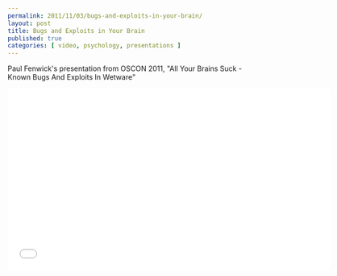 ```yaml
---
permalink: 2011/11/03/bugs-and-exploits-in-your-brain/
layout: post
title: Bugs and Exploits in Your Brain
published: true
categories: [ video, psychology, presentations ]
---
```


Paul Fenwick's presentation from OSCON 2011, "All Your Brains Suck - Known Bugs And Exploits In Wetware"
 
<iframe width="640" height="360" src="//www.youtube.com/embed/OnX5v0uwNjc?feature=player_detailpage" frameborder="0" allowfullscreen></iframe>
